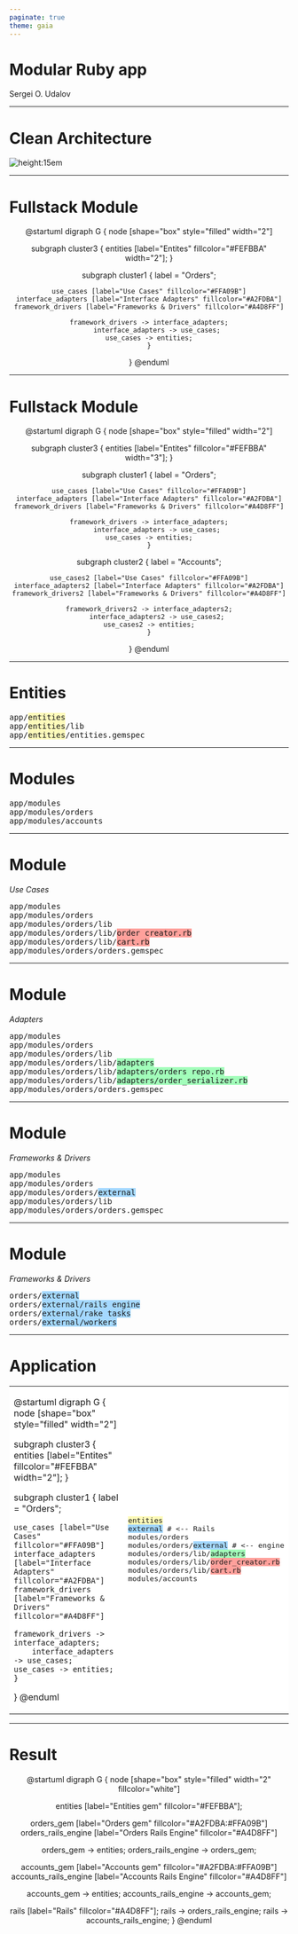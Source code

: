 ```yaml
---
paginate: true
theme: gaia
---
```

<style>
  section {
    background: white;
  }
  td {
    background: white !important;
    border: 0px !important;
  }
</style>

<!--
_paginate: false
class: lead
-->

# Modular Ruby app

Sergei O. Udalov

---

# Clean Architecture

![height:15em](img/clean_architecture.jpeg)


---

# Fullstack Module

<center>

@startuml
digraph G {
  node [shape="box" style="filled" width="2"]

  subgraph cluster3 {
    entities [label="Entites" fillcolor="#FEFBBA" width="2"];
  }

  subgraph cluster1 {
    label = "Orders";

    use_cases [label="Use Cases" fillcolor="#FFA09B"]
    interface_adapters [label="Interface Adapters" fillcolor="#A2FDBA"]
    framework_drivers [label="Frameworks & Drivers" fillcolor="#A4D8FF"]

    framework_drivers -> interface_adapters;
		interface_adapters -> use_cases;
    use_cases -> entities;
	}
} 
@enduml

</center>

---

# Fullstack Module

<center>

@startuml
digraph G {
  node [shape="box" style="filled" width="2"]

  subgraph cluster3 {
    entities [label="Entites" fillcolor="#FEFBBA" width="3"];
  }

  subgraph cluster1 {
    label = "Orders";

    use_cases [label="Use Cases" fillcolor="#FFA09B"]
    interface_adapters [label="Interface Adapters" fillcolor="#A2FDBA"]
    framework_drivers [label="Frameworks & Drivers" fillcolor="#A4D8FF"]

    framework_drivers -> interface_adapters;
		interface_adapters -> use_cases;
    use_cases -> entities;
	}

  subgraph cluster2 {
    label = "Accounts";

    use_cases2 [label="Use Cases" fillcolor="#FFA09B"]
    interface_adapters2 [label="Interface Adapters" fillcolor="#A2FDBA"]
    framework_drivers2 [label="Frameworks & Drivers" fillcolor="#A4D8FF"]

    framework_drivers2 -> interface_adapters2;
		interface_adapters2 -> use_cases2;
    use_cases2 -> entities;
	}
} 
@enduml

</center>


---

# Entities

<pre>
app/<span style="background: #FEFBBA">entities</span>
app/<span style="background: #FEFBBA">entities</span>/lib
app/<span style="background: #FEFBBA">entities</span>/entities.gemspec
</pre>

---

# Modules

<pre>
app/modules
app/modules/orders
app/modules/accounts
</pre>


---

# Module
*Use Cases*

<pre>
app/modules
app/modules/orders
app/modules/orders/lib
app/modules/orders/lib/<span style="background: #FFA09B">order_creator.rb</span>
app/modules/orders/lib/<span style="background: #FFA09B">cart.rb</span>
app/modules/orders/orders.gemspec
</pre>



---

# Module

*Adapters*


<td>
<pre>
app/modules
app/modules/orders
app/modules/orders/lib
app/modules/orders/lib/<span style="background: #A2FDBA">adapters</span>
app/modules/orders/lib/<span style="background: #A2FDBA">adapters/orders_repo.rb</span>
app/modules/orders/lib/<span style="background: #A2FDBA">adapters/order_serializer.rb</span>
app/modules/orders/orders.gemspec
</pre>


---

# Module

*Frameworks & Drivers*

<pre>
app/modules
app/modules/orders
app/modules/orders/<span style="background: #A4D8FF">external</span>
app/modules/orders/lib
app/modules/orders/orders.gemspec
</pre>


---

# Module

*Frameworks & Drivers*

<pre>
orders/<span style="background: #A4D8FF">external</span>
orders/<span style="background: #A4D8FF">external/rails_engine</span>
orders/<span style="background: #A4D8FF">external/rake_tasks</span>
orders/<span style="background: #A4D8FF">external/workers</span>
</pre>


---

# Application


<table>
<tr>

<td>

@startuml
digraph G {
  node [shape="box" style="filled" width="2"]

  subgraph cluster3 {
    entities [label="Entites" fillcolor="#FEFBBA" width="2"];
  }

  subgraph cluster1 {
    label = "Orders";

    use_cases [label="Use Cases" fillcolor="#FFA09B"]
    interface_adapters [label="Interface Adapters" fillcolor="#A2FDBA"]
    framework_drivers [label="Frameworks & Drivers" fillcolor="#A4D8FF"]

    framework_drivers -> interface_adapters;
		interface_adapters -> use_cases;
    use_cases -> entities;
	}
} 
@enduml

</td>

<td>
<pre>
<span style="background: #FEFBBA">entities</span>
<span style="background: #A4D8FF">external</span> # <-- Rails
modules/orders
modules/orders/<span style="background: #A4D8FF">external</span> # <-- engine
modules/orders/lib/<span style="background: #A2FDBA">adapters</span>
modules/orders/lib/<span style="background: #FFA09B">order_creator.rb</span>
modules/orders/lib/<span style="background: #FFA09B">cart.rb</span>
modules/accounts
</pre>
</td>

</tr>
</table>

---

# Result

<center>

@startuml
digraph G {
  node [shape="box" style="filled" width="2" fillcolor="white"]

  entities [label="Entities gem" fillcolor="#FEFBBA"];

  orders_gem [label="Orders gem" fillcolor="#A2FDBA:#FFA09B"]
  orders_rails_engine [label="Orders Rails Engine" fillcolor="#A4D8FF"]

  orders_gem -> entities;
  orders_rails_engine -> orders_gem;

  accounts_gem [label="Accounts gem" fillcolor="#A2FDBA:#FFA09B"]
  accounts_rails_engine [label="Accounts Rails Engine" fillcolor="#A4D8FF"]

  accounts_gem -> entities;
  accounts_rails_engine -> accounts_gem;

  rails [label="Rails" fillcolor="#A4D8FF"];
  rails -> orders_rails_engine;
  rails -> accounts_rails_engine;
} 
@enduml

</center>
